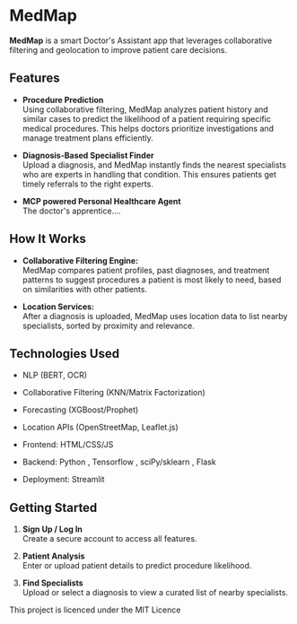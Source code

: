 MedMap
======

**MedMap** is a smart Doctor's Assistant app that leverages collaborative filtering and geolocation to improve patient care decisions.

Features
--------

-   **Procedure Prediction**\
    Using collaborative filtering, MedMap analyzes patient history and similar cases to predict the likelihood of a patient requiring specific medical procedures. This helps doctors prioritize investigations and manage treatment plans efficiently.

-   **Diagnosis-Based Specialist Finder**\
    Upload a diagnosis, and MedMap instantly finds the nearest specialists who are experts in handling that condition. This ensures patients get timely referrals to the right experts.

-   **MCP powered Personal Healthcare Agent**\
    The doctor's apprentice....

How It Works
------------

-   **Collaborative Filtering Engine:**\
    MedMap compares patient profiles, past diagnoses, and treatment patterns to suggest procedures a patient is most likely to need, based on similarities with other patients.

-   **Location Services:**\
    After a diagnosis is uploaded, MedMap uses location data to list nearby specialists, sorted by proximity and relevance.

Technologies Used
----------------

- NLP (BERT, OCR)

- Collaborative Filtering (KNN/Matrix Factorization)

- Forecasting (XGBoost/Prophet)

- Location APIs (OpenStreetMap, Leaflet.js)

- Frontend: HTML/CSS/JS

- Backend: Python , Tensorflow , sciPy/sklearn , Flask

- Deployment: Streamlit

Getting Started
---------------

1.  **Sign Up / Log In**\
    Create a secure account to access all features.

2.  **Patient Analysis**\
    Enter or upload patient details to predict procedure likelihood.

3.  **Find Specialists**\
    Upload or select a diagnosis to view a curated list of nearby specialists.


This project is licenced under the MIT Licence
